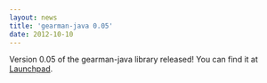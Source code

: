 ```yaml
---
layout: news
title: 'gearman-java 0.05'
date: 2012-10-10
---
```


Version 0.05 of the gearman-java library released! You can find it at
[Launchpad](https://launchpad.net/gearman-java/trunk/0.05/+download/gearman-java-0.5.jar).
